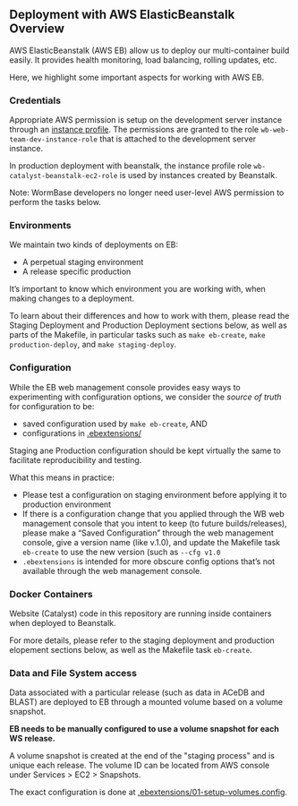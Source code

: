 Deployment with AWS ElasticBeanstalk Overview
----------------------------------------

AWS ElasticBeanstalk (AWS EB) allow us to deploy our multi-container build easily. It provides health monitoring, load balancing, rolling updates, etc.

Here, we highlight some important aspects for working with AWS EB.

### Credentials

Appropriate AWS permission is setup on the development server instance through an [instance profile](https://docs.aws.amazon.com/IAM/latest/UserGuide/id_roles_use_switch-role-ec2_instance-profiles.html). The permissions are granted to the role `wb-web-team-dev-instance-role` that is attached to the development server instance.

In production deployment with beanstalk, the instance profile role `wb-catalyst-beanstalk-ec2-role` is used by instances created by Beanstalk.

Note: WormBase developers no longer need user-level AWS permission to perform the tasks below.

### Environments

We maintain two kinds of deployments on EB:

* A perpetual staging environment
* A release specific production

It’s important to know which environment you are working with, when making changes to a deployment.

To learn about their differences and how to work with them, please read the Staging Deployment and Production Deployment sections below, as well as parts of the Makefile, in particular tasks such as `make eb-create`, `make production-deploy`, and `make staging-deploy`.


### Configuration

While the EB web management console provides easy ways to experimenting with configuration options, we consider the _source of truth_ for configuration to be:
* saved configuration used by `make eb-create`, AND
* configurations in [.ebextensions/](../.ebextensions/)

Staging ane Production configuration should be kept virtually the same to facilitate reproducibility and testing.

What this means in practice:
* Please test a configuration on staging environment before applying it to production environment
* If there is a configuration change that you applied through the WB web management console that you intent to keep (to future builds/releases), please make a “Saved Configuration” through the web management console, give a version name (like v.1.0), and update the Makefile task `eb-create` to use the new version (such as `--cfg v1.0`
* `.ebextensions` is intended for more obscure config options that’s not available through the web management console.


### Docker Containers

Website (Catalyst) code in this repository are running inside containers when deployed to Beanstalk.

For more details, please refer to the staging deployment and production elopement sections below, as well as the Makefile task `eb-create`.

### Data and File System access

Data associated with a particular release (such as data in ACeDB and BLAST) are deployed to EB through a mounted volume based on a volume snapshot.

**EB needs to be manually configured to use a volume snapshot for each WS release.**

A volume snapshot is created at the end of the "staging process" and is unique each release. The volume ID can be located from AWS console under Services > EC2 > Snapshots.

The exact configuration is done at [.ebextensions/01-setup-volumes.config](../.ebextensions/01-setup-volumes.config).
